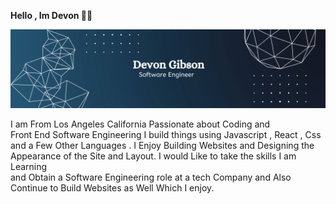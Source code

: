  <b> Hello , Im Devon </b> 👋🏾 
 
<img src="Black Minimal Motivation Quote LinkedIn Banner (2).png"><br>


 I am From Los Angeles California Passionate about Coding and  
 Front End Software Engineering I build things using Javascript , React , Css  and  a Few 
 Other Languages . I Enjoy Building Websites and Designing the Appearance
 of the Site and Layout. I would Like to take the skills I am Learning  
 and Obtain a Software Engineering role at a tech Company and Also Continue
 to Build Websites as Well Which I enjoy.
